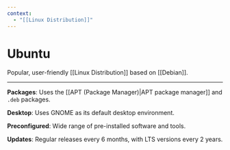 ```yaml
---
context:
  - "[[Linux Distribution]]"
---
```


# Ubuntu

Popular, user-friendly [[Linux Distribution]] based on [[Debian]].

---

**Packages**: Uses the [[APT (Package Manager)|APT package manager]] and `.deb` packages.

**Desktop**: Uses GNOME as its default desktop environment.

**Preconfigured**: Wide range of pre-installed software and tools.

**Updates**: Regular releases every 6 months, with LTS versions every 2 years.
